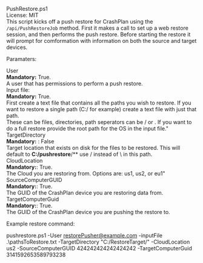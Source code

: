 PushRestore.ps1  
License: MIT  
This script kicks off a push restore for CrashPlan using the `/api/PushRestoreJob` method. First it makes a call to set up a web restore session, and then performs the push restore. Before starting the restore it will prompt for comformation with information on both the source and target devices.  
  
Paramaters:  
  
User  
    **Mandatory:** True.  
    A user that has permissions to perform a push restore.  
Input file:  
    **Mandatory:**  True.  
    First create a text file that contains all the paths you wish to restore. If you want to restore a single path (C:/ for example) create a text file with just that path.  
    These can be files, directories, path seperators can be / or \. If you want to do a full restore provide the root path for the OS in the input file."  
TargetDirectory  
    **Mandatory:** : False  
    Target location that exists on disk for the files to be restored. This will default to **C:/pushrestore**/** use / instead of \ in this path.  
CloudLocation  
    **Mandatory:**: True.  
    The Cloud you are restoring from. Options are: us1, us2, or eu1"  
SourceComputerGUID  
    **Mandatory:**: True.  
    The GUID of the CrashPlan device you are restoring data from.  
TargetComputerGuid  
    **Mandatory:**: True.  
    The GUID of the CrashPlan device you are pushing the restore to.  
  
Example restore command:  
  
pushrestore.ps1 -User restorePusher@example.com -inputFile .\pathsToRestore.txt -TargetDirectory "C:/RestoreTarget/" -CloudLocation us2 -SourceComputerGUID 424242424242424242 -TargetComputerGuid 3141592653589793238  



